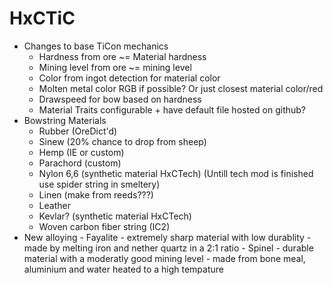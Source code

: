 # HxCTiC
 - Changes to base TiCon mechanics
	- Hardness from ore ~= Material hardness
	- Mining level from ore ~= mining level
	- Color from ingot detection for material color
	- Molten metal color RGB if possible? Or just closest material color/red
	- Drawspeed for bow based on hardness
	- Material Traits configurable + have default file hosted on github? 
 - Bowstring Materials
	- Rubber (OreDict'd)
	- Sinew (20% chance to drop from sheep)
	- Hemp (IE or custom)
	- Parachord (custom)
	- Nylon 6,6 (synthetic material HxCTech) (Untill tech mod is finished use spider string in smeltery)
	- Linen (make from reeds???)
	- Leather
	- Kevlar? (synthetic material HxCTech)
	- Woven carbon fiber string (IC2)
 - New alloying 
       - Fayalite - extremely sharp material with low durablity - made by melting iron and nether quartz in a 2:1 ratio 
       - Spinel - durable material with a moderatly good mining level - made from bone meal, aluminium and water heated to a high tempature 
